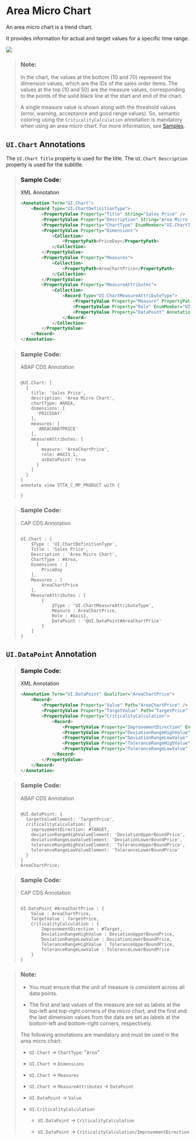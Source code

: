 <!-- loio1467f2bc79874281ac152c1e15f133f5 -->

# Area Micro Chart

An area micro chart is a trend chart.

It provides information for actual and target values for a specific time range.

![](images/Area_Micro_Chart_01fe21f.png)

> ### Note:  
> In the chart, the values at the bottom \(10 and 70\) represent the dimension values, which are the IDs of the sales order items. The values at the top \(10 and 50\) are the measure values, corresponding to the points of the solid black line at the start and end of the chart.
> 
> A single measure value is shown along with the threshold values \(error, warning, acceptance and good range values\). So, semantic coloring using the `CriticalityCalculation` annotation is mandatory when using an area micro chart. For more information, see [Samples](https://ui5.sap.com/#/entity/sap.suite.ui.microchart.AreaMicroChart).



<a name="loio1467f2bc79874281ac152c1e15f133f5__section_q2j_v2q_qmb"/>

## `UI.Chart` Annotations

The `UI.Chart Title` property is used for the title. The `UI.Chart Description` property is used for the subtitle.

> ### Sample Code:  
> XML Annotation
> 
> ```xml
> <Annotation Term="UI.Chart">
>     <Record Type="UI.ChartDefinitionType">
>         <PropertyValue Property="Title" String="Sales Price" />
>         <PropertyValue Property="Description" String="Area Micro Chart" />
>         <PropertyValue Property="ChartType" EnumMember="UI.ChartType/Area" />
>         <PropertyValue Property="Dimensions">
>             <Collection>
>                 <PropertyPath>PriceDay</PropertyPath>
>             </Collection>
>         </PropertyValue>
>         <PropertyValue Property="Measures">
>             <Collection>
>                 <PropertyPath>AreaChartPrice</PropertyPath>
>             </Collection>
>         </PropertyValue>
>         <PropertyValue Property="MeasureAttributes">
>             <Collection>
>                 <Record Type="UI.ChartMeasureAttributeType">
>                     <PropertyValue Property="Measure" PropertyPath="AreaChartPrice" />
>                     <PropertyValue Property="Role" EnumMember="UI.ChartMeasureRoleType/Axis1" />
>                     <PropertyValue Property="DataPoint" AnnotationPath="@UI.DataPoint#AreaChartPrice" />
>                 </Record>
>             </Collection>
>         </PropertyValue>
>     </Record>
> </Annotation>
> 
> ```

> ### Sample Code:  
> ABAP CDS Annotation
> 
> ```
> 
> @UI.Chart: [
>   {
>     title: 'Sales Price',
>     description: 'Area Micro Chart',
>     chartType: #AREA,
>     dimensions: [
>       'PRICEDAY'
>     ],
>     measures: [
>       'AREACHARTPRICE'
>     ],
>     measureAttributes: [
>       {
>         measure: 'AreaChartPrice',
>         role: #AXIS_1,
>         asDataPoint: true
>       }
>     ]
>   }
> ]
> annotate view STTA_C_MP_PRODUCT with {
> 
> }
> 
> ```

> ### Sample Code:  
> CAP CDS Annotation
> 
> ```
> 
> UI.Chart : {
>     $Type : 'UI.ChartDefinitionType',
>     Title : 'Sales Price',
>     Description : 'Area Micro Chart',
>     ChartType : #Area,
>     Dimensions : [
>         PriceDay
>     ],
>     Measures : [
>         AreaChartPrice
>     ],
>     MeasureAttributes : [
>         {
>             $Type : 'UI.ChartMeasureAttributeType',
>             Measure : AreaChartPrice,
>             Role : #Axis1,
>             DataPoint : '@UI.DataPoint#AreaChartPrice'
>         }
>     ]
> }
> 
> ```



<a name="loio1467f2bc79874281ac152c1e15f133f5__section_as3_v2q_qmb"/>

## `UI.DataPoint` Annotation

> ### Sample Code:  
> XML Annotation
> 
> ```xml
> <Annotation Term="UI.DataPoint" Qualifier="AreaChartPrice">
>     <Record>
>         <PropertyValue Property="Value" Path="AreaChartPrice" />
>         <PropertyValue Property="TargetValue" Path="TargetPrice" />
>         <PropertyValue Property="CriticalityCalculation">
>             <Record>
>                 <PropertyValue Property="ImprovementDirection" EnumMember="UI.ImprovementDirectionType/Target" />
>                 <PropertyValue Property="DeviationRangeHighValue" Path="DeviationUpperBoundPrice" />
>                 <PropertyValue Property="DeviationRangeLowValue" Path="DeviationLowerBoundPrice" />
>                 <PropertyValue Property="ToleranceRangeHighValue" Path="ToleranceUpperBoundPrice" />
>                 <PropertyValue Property="ToleranceRangeLowValue" Path="ToleranceLowerBoundPrice" />
>             </Record>
>         </PropertyValue>
>     </Record>
> </Annotation>
> 
> ```

> ### Sample Code:  
> ABAP CDS Annotation
> 
> ```
> 
> @UI.dataPoint: {
>   targetValueElement: 'TargetPrice',
>   criticalityCalculation: {
>     improvementDirection: #TARGET,
>     deviationRangeHighValueElement: 'DeviationUpperBoundPrice',
>     deviationRangeLowValueElement: 'DeviationLowerBoundPrice',
>     toleranceRangeHighValueElement: 'ToleranceUpperBoundPrice',
>     toleranceRangeLowValueElement: 'ToleranceLowerBoundPrice'
>   }
> }
> AreaChartPrice;
> 
> ```

> ### Sample Code:  
> CAP CDS Annotation
> 
> ```
> 
> UI.DataPoint #AreaChartPrice : {
>     Value : AreaChartPrice,
>     TargetValue : TargetPrice,
>     CriticalityCalculation : {
>         ImprovementDirection : #Target,
>         DeviationRangeHighValue : DeviationUpperBoundPrice,
>         DeviationRangeLowValue : DeviationLowerBoundPrice,
>         ToleranceRangeHighValue : ToleranceUpperBoundPrice,
>         ToleranceRangeLowValue : ToleranceLowerBoundPrice
>     }
> }
> 
> ```

> ### Note:  
> -   You must ensure that the unit of measure is consistent across all data points.
> 
> -   The first and last values of the measure are set as labels at the top-left and top-right corners of the micro chart, and the first and the last dimension values from the data are set as labels at the bottom-left and bottom-right corners, respectively.
> 
> 
> The following annotations are mandatory and must be used in the area micro chart:
> 
> -   `UI.Chart` → `ChartType`: "`Area`"
> 
> -   `UI.Chart` → `Dimensions`
> 
> -   `UI.Chart` → `Measures`
> 
> -   `UI.Chart` → `MeasureAttributes` → `DataPoint`
> 
> -   `UI.DataPoint` → `Value`
> 
> -   `UI.CriticalityCalculation`
> 
>     -   `UI.DataPoint` → `CriticalityCalculation`
> 
>     -   `UI.DataPoint` → `CriticalityCalculation/ImprovementDirection`

